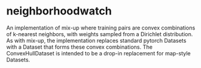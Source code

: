 # neighborhoodwatch
An implementation of mix-up where training pairs are convex combinations of k-nearest neighbors, with weights sampled from a Dirichlet distribution. 
As with mix-up, the implementation replaces standard pytorch Datasets with a Dataset that forms these convex combinations. The ConvexHullDataset is 
intended to be a drop-in replacement for map-style Datasets.
